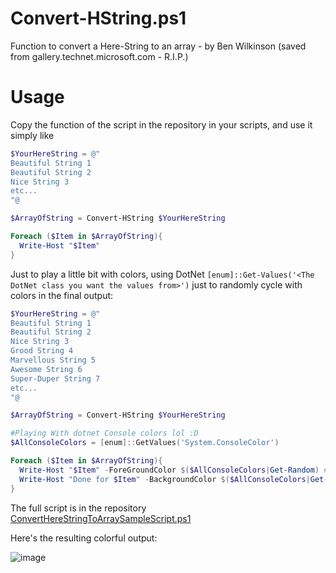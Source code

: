 # Convert-HString.ps1

Function to convert a Here-String to an array - by Ben Wilkinson (saved from gallery.technet.microsoft.com - R.I.P.)

# Usage

Copy the function of the script in the repository in your scripts, and use it simply like

```powershell
$YourHereString = @"
Beautiful String 1
Beautiful String 2
Nice String 3
etc...
"@

$ArrayOfString = Convert-HString $YourHereString

Foreach ($Item in $ArrayOfString){
  Write-Host "$Item"
}
```

Just to play a little bit with colors, using DotNet ```[enum]::Get-Values('<The DotNet class you want the values from>')``` just to randomly cycle with colors in the final output:

```powershell
$YourHereString = @"
Beautiful String 1
Beautiful String 2
Nice String 3
Grood String 4
Marvellous String 5
Awesome String 6
Super-Duper String 7
etc...
"@

$ArrayOfString = Convert-HString $YourHereString

#Playing With dotnet Console colors lol :D
$AllConsoleColors = [enum]::GetValues('System.ConsoleColor')

Foreach ($Item in $ArrayOfString){
  Write-Host "$Item" -ForeGroundColor $($AllConsoleColors|Get-Random) # <-- I just put all console colors in an array $AllConsoleColors, and piped to "Get-Random" to get a random value among colors :-)
  Write-Host "Done for $Item" -BackgroundColor $($AllConsoleColors|Get-Random) # <- Okay I like playing with colors in Powershell hehe 3-)
}
```

The full script is in the repository [ConvertHereStringToArraySampleScript.ps1](https://raw.githubusercontent.com/SammyKrosoft/Convert-HString.ps1/main/ConvertHereStringToArraySampleScript.ps1)

Here's the resulting colorful output:

![image](https://user-images.githubusercontent.com/33433229/126730679-0bac9f35-cb22-488e-bf14-13c6f418a2a2.png)



